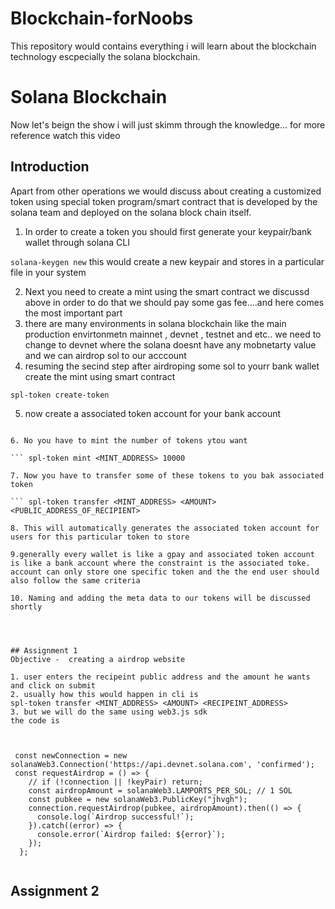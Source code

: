# Blockchain-forNoobs

This repository would contains everything i will learn about the blockchain technology escpecially the solana blockchain.


# Solana Blockchain
Now let's beign the show i will just skimm through the knowledge... for more reference watch this video

## Introduction

Apart from other operations we would discuss about creating a customized token using special token program/smart contract that is developed by the solana team and deployed on the solana block chain itself.

1. In order to create  a token you should first generate your keypair/bank wallet through solana CLI

``` solana-keygen new ```
this would create a new keypair and stores in a particular file in your system

2. Next you need to create a mint using the smart contract we discussd above in order to do that we should pay some gas fee....and here comes the most important part
3. there are many environments in solana blockchain like the main production envirtonmetn mainnet , devnet , testnet and etc.. we need to change to devnet where the solana doesnt have any mobnetarty value and we can airdrop sol to our acccount
4. resuming the secind step after airdroping some sol to yourr bank wallet create the mint using smart contract

``` spl-token create-token ```

5. now create a associated token account for your bank account 

``` spl-token create-account <MINT_ADDRESS>

6. No you have to mint the number of tokens ytou want 

``` spl-token mint <MINT_ADDRESS> 10000

7. Now you have to transfer some of these tokens to you bak associated token 

``` spl-token transfer <MINT_ADDRESS> <AMOUNT> <PUBLIC_ADDRESS_OF_RECIPIENT>

8. This will automatically generates the associated token account for users for this particular token to store

9.generally every wallet is like a gpay and associated token account is like a bank account where the constraint is the associated toke. account can only store one specific token and the the end user should also follow the same criteria

10. Naming and adding the meta data to our tokens will be discussed shortly




## Assignment 1
Objective -  creating a airdrop website

1. user enters the recipeint public address and the amount he wants and click on submit 
2. usually how this would happen in cli is 
spl-token transfer <MINT_ADDRESS> <AMOUNT> <RECIPEINT_ADDRESS>
3. but we will do the same using web3.js sdk
the code is 



```
```
 const newConnection = new solanaWeb3.Connection('https://api.devnet.solana.com', 'confirmed');
 const requestAirdrop = () => {
    // if (!connection || !keyPair) return;
    const airdropAmount = solanaWeb3.LAMPORTS_PER_SOL; // 1 SOL
    const pubkee = new solanaWeb3.PublicKey("jhvgh");
    connection.requestAirdrop(pubkee, airdropAmount).then(() => {
      console.log(`Airdrop successful!`);
    }).catch((error) => {
      console.error(`Airdrop failed: ${error}`);
    });
  };
  
```


## Assignment 2

